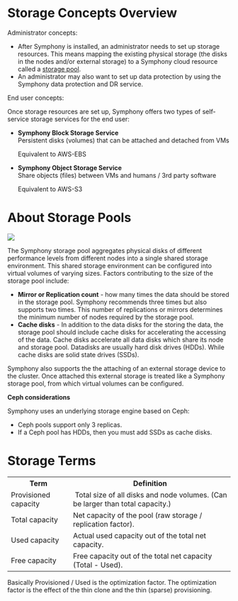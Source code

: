 # Storage Concepts Overview

Administrator concepts:

-   After Symphony is installed, an administrator needs to  set up storage resources. This means mapping the existing physical storage (the disks in the nodes and/or external storage) to a Symphony cloud resource called a  [storage pool](https://www.stratoscale.com/knowledge/about-storage-pools).
-   An administrator may also want to set up data protection by using the Symphony  data protection and DR service.

End user concepts:

Once storage resources are set up, Symphony offers two types of self-service storage services for the end user:

-   **Symphony Block Storage Service**  
    Persistent disks (volumes) that can be attached and detached from VMs
    
    Equivalent to AWS-EBS
    
-   **Symphony Object Storage Service**  
    Share objects (files) between VMs and humans / 3rd party software
    
    Equivalent to AWS-S3

# About Storage Pools

![](https://www.stratoscale.com/wp-content/uploads/storage_pool_disk_overview.png)

The Symphony storage pool aggregates physical disks of different performance levels from different nodes into a single shared storage environment. This shared storage environment can be configured into virtual volumes of varying sizes. Factors contributing to the size of the storage pool include:

-   **Mirror or Replication count**  - how many times the data should be stored in the storage pool. Symphony recommends three times but also supports two times. This number of replications or mirrors determines the minimum number of nodes required by the storage pool.
-   **Cache disks**  - In addition to the data disks for the storing the data, the storage pool should include cache disks for accelerating the accessing of the data. Cache disks accelerate all data disks which share its node and storage pool. Datadisks are usually hard disk drives (HDDs). While cache disks are solid state drives (SSDs).

Symphony also supports the the attaching of an external storage device to the cluster. Once attached this external storage is treated like a Symphony storage pool, from which virtual volumes can be configured.

**Ceph considerations**

Symphony uses an underlying storage engine based on Ceph:

-   Ceph pools support only 3 replicas.
-   If a Ceph pool has HDDs, then you must add SSDs as cache disks.

# Storage Terms

<table class="wrapped confluenceTable"><colgroup><col><col></colgroup><tbody><tr><th class="confluenceTh">Term</th><th class="confluenceTh">Definition</th></tr><tr><td class="confluenceTd">Provisioned capacity</td><td class="confluenceTd">&nbsp;Total size of all disks and node volumes.&nbsp;(Can be larger than total capacity.)</td></tr><tr><td class="confluenceTd">Total capacity</td><td class="confluenceTd">Net capacity of the pool (raw storage / replication factor).</td></tr><tr><td class="confluenceTd">Used capacity</td><td class="confluenceTd">Actual used capacity out of the total net capacity.</td></tr><tr><td class="confluenceTd">Free capacity</td><td class="confluenceTd">Free capacity out of the total net capacity (Total - Used).</td></tr></tbody></table>

Basically Provisioned / Used is the optimization factor. The optimization factor is the effect of the thin clone and the thin (sparse) provisioning.

